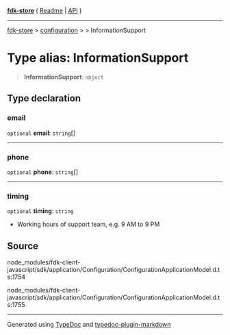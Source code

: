 [**fdk-store**](../../../README.md) ( [Readme](../../../README.md) \| [API](../../../API.md) )

---

[fdk-store](../../../API.md) > [configuration](../../README.md) > [<internal>](../README.md) > InformationSupport

# Type alias: InformationSupport

> **InformationSupport**: `object`

## Type declaration

### email

`optional` **email**: `string`[]

---

### phone

`optional` **phone**: `string`[]

---

### timing

`optional` **timing**: `string`

- Working hours of support team, e.g. 9 AM to 9 PM

## Source

node_modules/fdk-client-javascript/sdk/application/Configuration/ConfigurationApplicationModel.d.ts:1754

node_modules/fdk-client-javascript/sdk/application/Configuration/ConfigurationApplicationModel.d.ts:1755

---

Generated using [TypeDoc](https://typedoc.org/) and [typedoc-plugin-markdown](https://www.npmjs.com/package/typedoc-plugin-markdown)
